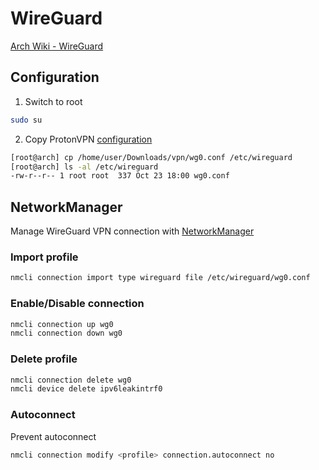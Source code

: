# WireGuard

[Arch Wiki - WireGuard](https://wiki.archlinux.org/title/WireGuard)

<!-- {{{ ## Configuration -->
## Configuration

1. Switch to root

```sh
sudo su
```

2. Copy ProtonVPN [configuration](https://account.proton.me/u/0/vpn/WireGuard)

```sh
[root@arch] cp /home/user/Downloads/vpn/wg0.conf /etc/wireguard
[root@arch] ls -al /etc/wireguard
-rw-r--r-- 1 root root  337 Oct 23 18:00 wg0.conf
```
<!-- }}} -->

<!-- {{{ ## NetworkManager -->
## NetworkManager

Manage WireGuard VPN connection with [NetworkManager](https://wiki.archlinux.org/title/NetworkManager#Usage)

### Import profile

```sh
nmcli connection import type wireguard file /etc/wireguard/wg0.conf
```

### Enable/Disable connection

```sh
nmcli connection up wg0
nmcli connection down wg0
```

### Delete profile

```sh
nmcli connection delete wg0
nmcli device delete ipv6leakintrf0
```

### Autoconnect

Prevent autoconnect

```sh
nmcli connection modify <profile> connection.autoconnect no
```
<!-- }}} -->
